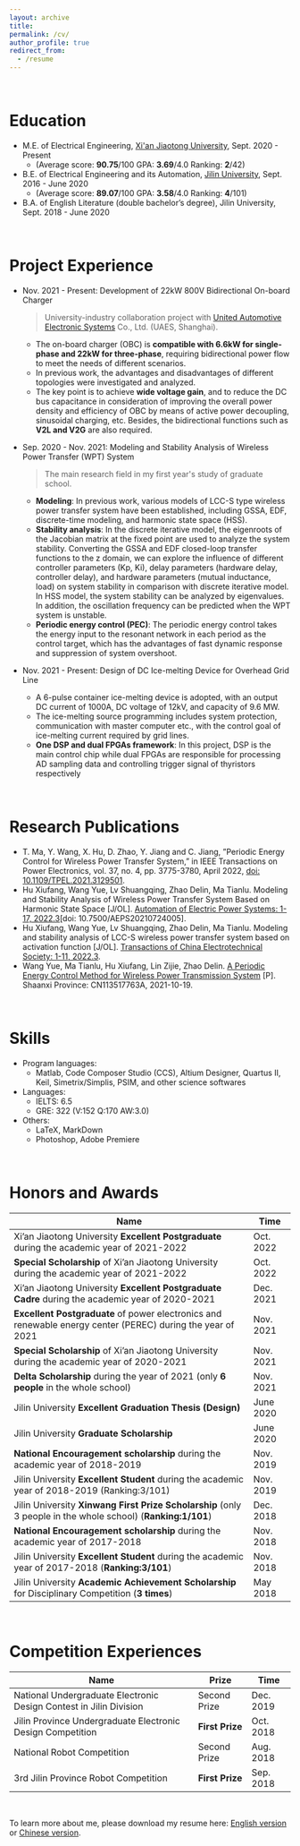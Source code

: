 ```yaml
---
layout: archive
title:
permalink: /cv/
author_profile: true
redirect_from:
  - /resume
---
```



<br>

Education
======
* M.E. of Electrical Engineering, [Xi'an Jiaotong University](http://en.xjtu.edu.cn/), Sept. 2020 - Present  
  * (Average score: **90.75**/100  GPA: **3.69**/4.0  Ranking: **2**/42)
* B.E. of Electrical Engineering and its Automation,  [Jilin University](http://global.jlu.edu.cn/),  Sept. 2016 - June 2020  
  * (Average score: **89.07**/100  GPA: **3.58**/4.0  Ranking: **4**/101)
* B.A. of English Literature (double bachelor’s degree), Jilin University, Sept. 2018 - June 2020

<br>

Project Experience
======
* Nov. 2021 - Present: Development of 22kW 800V Bidirectional On-board Charger
  > University-industry collaboration project with [United Automotive Electronic Systems](https://www.bosch.com.cn/en/our-company/bosch-in-china/united-automotive-electronic-systems/) Co., Ltd. (UAES, Shanghai).
  *  The on-board charger (OBC) is **compatible with 6.6kW for single-phase and 22kW for three-phase**, requiring bidirectional power flow to meet the needs of different scenarios.
  * In previous work, the advantages and disadvantages of different topologies were investigated and analyzed. 
  * The key point is to achieve **wide voltage gain**, and to reduce the DC bus capacitance in consideration of improving the overall power density and efficiency of OBC by means of active power decoupling, sinusoidal charging, etc. Besides, the bidirectional functions such as **V2L and V2G** are also required.

* Sep. 2020 - Nov. 2021: Modeling and Stability Analysis of Wireless Power Transfer (WPT) System
  > The main research field in my first year's study of graduate school.
  * **Modeling**: In previous work, various models of LCC-S type wireless power transfer system have been established, including GSSA, EDF, discrete-time modeling, and harmonic state space (HSS).
  * **Stability analysis**: In the discrete iterative model, the eigenroots of the Jacobian matrix at the fixed point are used to analyze the system stability. Converting the GSSA and EDF closed-loop transfer functions to the z domain, we can explore the influence of different controller parameters (Kp, Ki), delay parameters (hardware delay, controller delay), and hardware parameters (mutual inductance, load) on system stability in comparison with discrete iterative model. In HSS model, the system stability can be analyzed by eigenvalues. In addition, the oscillation frequency can be predicted when the WPT system is unstable.
  * **Periodic energy control (PEC)**: The periodic energy control takes the energy input to the resonant network in each period as the control target, which has the advantages of fast dynamic response and suppression of system overshoot.

* Nov. 2021 - Present: Design of DC Ice-melting Device for Overhead Grid Line
  * A 6-pulse container ice-melting device is adopted, with an output DC current of 1000A, DC voltage of 12kV, and capacity of 9.6 MW.
  * The ice-melting source programming includes system protection, communication with master computer etc., with the control goal of ice-melting current required by grid lines.
  * **One DSP and dual FPGAs framework**: In this project, DSP is the main control chip while dual FPGAs are responsible for processing AD sampling data and controlling trigger signal of thyristors respectively


<br>

Research Publications
======
* T. Ma, Y. Wang, X. Hu, D. Zhao, Y. Jiang and C. Jiang, ”Periodic Energy Control for Wireless Power Transfer System,” in IEEE Transactions on Power Electronics, vol. 37, no. 4, pp. 3775-3780, April 2022, [doi: 10.1109/TPEL.2021.3129501](https://ieeexplore.ieee.org/document/9623422).
* Hu Xiufang, Wang Yue, Lv Shuangqing, Zhao Delin, Ma Tianlu. Modeling and Stability Analysis of Wireless Power Transfer System Based on Harmonic State Space [J/OL]. [Automation of Electric Power Systems: 1-17, 2022.3](https://kns.cnki.net/kcms/detail/detail.aspx?dbcode=CJFD&dbname=CJFDLAST2022&filename=DLXT202211014&uniplatform=NZKPT&v=JjENo4CVsXCUkQ54HlCHxI4ZgRtMZAVD6ut1LtnkQl-IM3IEzGAvvugMBzotnrx1)[doi: 10.7500/AEPS20210724005].
* Hu Xiufang, Wang Yue, Lv Shuangqing, Zhao Delin, Ma Tianlu. Modeling and stability analysis of LCC-S wireless power transfer system based on activation function [J/OL]. [Transactions of China Electrotechnical Society: 1-11, 2022.3](https://kns.cnki.net/kcms/detail/detail.aspx?dbcode=CAPJ&dbname=CAPJLAST&filename=DGJS20220302005&uniplatform=NZKPT&v=DGsAAIqa5NH2QT6pcFDQ4gIJwVPWTyLywxJcfxGHrJClhoFtcWjrt8pTUOBeW2-u).
* Wang Yue, Ma Tianlu, Hu Xiufang, Lin Zijie, Zhao Delin. [A Periodic Energy Control Method for Wireless Power Transmission System](https://oversea.cnki.net/KCMS/detail/detail.aspx?dbcode=SCPD&dbname=SCPD202103&filename=CN113517763A&uniplatform=OVERSEA&v=n_qfpsHOjDvYeAlz-eGQk-IvC9U80iUDWIrC-pE74Q0pgvCkgMQNl2zjU7JqRl_B) [P]. Shaanxi Province: CN113517763A, 2021-10-19.

<br>

Skills
======
* Program languages: 
  * Matlab, Code Composer Studio (CCS), Altium Designer, Quartus II, Keil, Simetrix/Simplis, PSIM, and other science softwares
* Languages:
  * IELTS: 6.5
  * GRE: 322 (V:152 Q:170 AW:3.0)
* Others:
  * LaTeX, MarkDown
  * Photoshop, Adobe Premiere

<br>

Honors and Awards
======

| Name | Time |
| ------ | ------ |
| Xi’an Jiaotong University **Excellent Postgraduate** during the academic year of 2021-2022 | Oct. 2022 |
| **Special Scholarship** of Xi’an Jiaotong University during the academic year of 2021-2022 | Oct. 2022 | 
| Xi’an Jiaotong University **Excellent Postgraduate Cadre** during the academic year of 2020-2021 | Dec. 2021 |
| **Excellent Postgraduate** of power electronics and renewable energy center (PEREC) during the year of 2021 | Nov. 2021 |
| **Special Scholarship** of Xi’an Jiaotong University during the academic year of 2020-2021 | Nov. 2021 | 
| **Delta Scholarship** during the year of 2021 (only **6 people** in the whole school) | Nov. 2021 |
| Jilin University **Excellent Graduation Thesis (Design)** | June 2020 |
| Jilin University **Graduate Scholarship** | June 2020 |
| **National Encouragement scholarship** during the academic year of 2018-2019 | Nov. 2019 |
| Jilin University **Excellent Student** during the academic year of 2018-2019 (Ranking:3/101) | Nov. 2019 |
| Jilin University **Xinwang First Prize Scholarship** (only 3 people in the whole school) (**Ranking:1/101**) | Dec. 2018 |
|  **National Encouragement scholarship** during the academic year of 2017-2018 | Nov. 2018 |
|  Jilin University **Excellent Student** during the academic year of 2017-2018 (**Ranking:3/101**) | Nov. 2018 |
|  Jilin University **Academic Achievement Scholarship** for Disciplinary Competition (**3 times**) | May 2018 |

<br>

Competition Experiences
======

| Name | Prize | Time |
| ------ | ------ | ------ |
|  National Undergraduate Electronic Design Contest in Jilin Division | Second Prize | Dec. 2019 |
|  Jilin Province Undergraduate Electronic Design Competition | **First Prize** | Oct. 2018 |
|  National Robot Competition | Second Prize | Aug. 2018 |
|  3rd Jilin Province Robot Competition | **First Prize** | Sep. 2018 |

<br>


To learn more about me, please download my resume here: [English version](/files/DelinCV_en.pdf) or [Chinese version](/files/DelinCV_cn.pdf).

<!-- Skills
======
* Skill 1
* Skill 2
  * Sub-skill 2.1
  * Sub-skill 2.2
  * Sub-skill 2.3
* Skill 3 -->
<!-- 
Publications
======
  <ul>{% for post in site.publications %}
    {% include archive-single-cv.html %}
  {% endfor %}</ul>
  
Talks
======
  <ul>{% for post in site.talks %}
    {% include archive-single-talk-cv.html %}
  {% endfor %}</ul>
  
Teaching
======
  <ul>{% for post in site.teaching %}
    {% include archive-single-cv.html %}
  {% endfor %}</ul>
  
Service and leadership
======
* Currently signed in to 43 different slack teams -->
